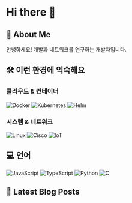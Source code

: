 # Hi there 👋

## 🚀 About Me
안녕하세요! 개발과 네트워크를 연구하는 개발자입니다.

## 🛠️ 이런 환경에 익숙해요

### 클라우드 & 컨테이너
<p>
  <img alt="Docker" src="https://img.shields.io/badge/Docker-2496ED?style=flat-square&logo=docker&logoColor=white"/>
  <img alt="Kubernetes" src="https://img.shields.io/badge/Kubernetes-326CE5?style=flat-square&logo=kubernetes&logoColor=white"/>
  <img alt="Helm" src="https://img.shields.io/badge/Helm-0F1689?style=flat-square&logo=helm&logoColor=white"/>
</p>

### 시스템 & 네트워크
<p>
  <img alt="Linux" src="https://img.shields.io/badge/Linux-FCC624?style=flat-square&logo=linux&logoColor=black"/>
  <img alt="Cisco" src="https://img.shields.io/badge/Cisco-1BA0D7?style=flat-square&logo=cisco&logoColor=white"/>
  <img alt="IoT" src="https://img.shields.io/badge/IoT-00979D?style=flat-square&logo=internetofthings&logoColor=white"/>
</p>

## 💻 언어

<p>
  <img alt="JavaScript" src="https://img.shields.io/badge/JavaScript-F7DF1E?style=flat-square&logo=JavaScript&logoColor=black"/>
  <img alt="TypeScript" src="https://img.shields.io/badge/TypeScript-3178C6?style=flat-square&logo=typescript&logoColor=white"/>
  <img alt="Python" src="https://img.shields.io/badge/Python-3776AB?style=flat-square&logo=Python&logoColor=white"/>
  <img alt="C" src="https://img.shields.io/badge/C-A8B9CC?style=flat-square&logo=c&logoColor=black"/>
</p>

## 📕 Latest Blog Posts

<ul></ul>